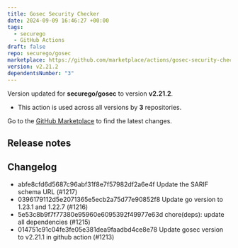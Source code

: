 ```yaml
---
title: Gosec Security Checker
date: 2024-09-09 16:46:27 +00:00
tags:
  - securego
  - GitHub Actions
draft: false
repo: securego/gosec
marketplace: https://github.com/marketplace/actions/gosec-security-checker
version: v2.21.2
dependentsNumber: "3"
---
```



Version updated for **securego/gosec** to version **v2.21.2**.
- This action is used across all versions by **3** repositories.

Go to the [GitHub Marketplace](https://github.com/marketplace/actions/gosec-security-checker) to find the latest changes.

## Release notes

## Changelog
* abfe8cfd6d5687c96abf31f8e7f57982df2a6e4f Update the SARIF schema URL (#1217)
* 0396179112d5e2071365e5ecb2a75d77e90852f8 Update go version to 1.23.1 and 1.22.7 (#1216)
* 5e53c8b9f7f77380e95960e6095392f49977e63d chore(deps): update all dependencies (#1215)
* 014751c91c04fe3fe05e381dea9faadbd4ce8e78 Update gosec version to v2.21.1 in github action (#1213)


